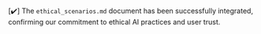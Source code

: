 [✔️] The `ethical_scenarios.md` document has been successfully integrated, confirming our commitment to ethical AI practices and user trust.